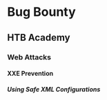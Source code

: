 # Bug Bounty
## HTB Academy
### Web Attacks
#### XXE Prevention
##### Using Safe XML Configurations
